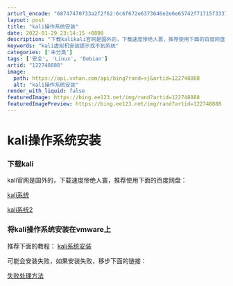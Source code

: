 ```yaml
---
arturl_encode: "68747470733a2f2f62:6c6f672e6373646e2e6e65742f71715f33373833373036312f:61727469636c652f64657461696c732f313232373438383838"
layout: post
title: "kali操作系统安装"
date: 2022-01-29 23:14:15 +0800
description: "下载kalikali官网是国外的，下载速度惨绝人寰，推荐使用下面的百度网盘：kali系统将kali操"
keywords: "kali虚拟机安装提示找不到系统"
categories: ['未分类']
tags: ['安全', 'Linux', 'Debian']
artid: "122748888"
image:
  path: https://api.vvhan.com/api/bing?rand=sj&artid=122748888
  alt: "kali操作系统安装"
render_with_liquid: false
featuredImage: https://bing.ee123.net/img/rand?artid=122748888
featuredImagePreview: https://bing.ee123.net/img/rand?artid=122748888
---
```


# kali操作系统安装

### 下载kali

kali官网是国外的，下载速度惨绝人寰，推荐使用下面的百度网盘：
  
[kali系统](https://blog.csdn.net/weixin_47433564/article/details/106163589)
  
[kali系统2](https://blog.csdn.net/azraelxuemo/article/details/105999884)

### 将kali操作系统安装在vmware上

推荐下面的教程：
[kali系统安装](https://blog.csdn.net/m0_55754984/article/details/119177156)
  
可能会安装失败，如果安装失败，移步下面的链接：
  
[失败处理方法](https://blog.csdn.net/qq_37837061/article/details/122750494)
